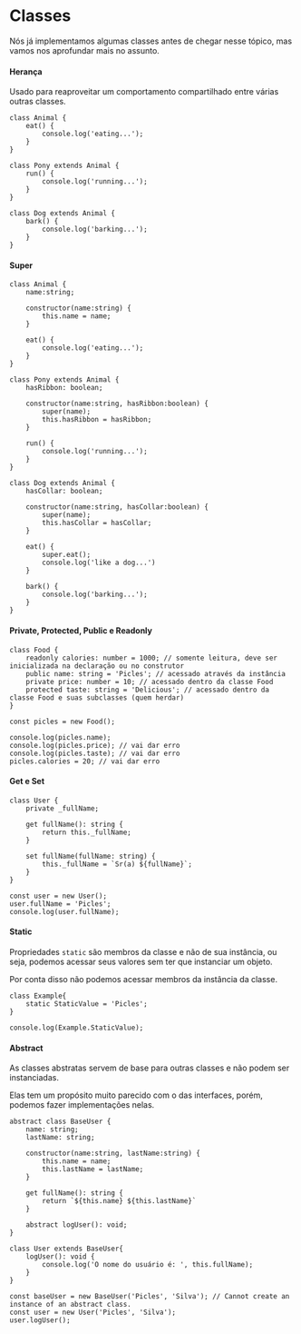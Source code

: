 # Classes

Nós já implementamos algumas classes antes de chegar nesse tópico, mas vamos nos aprofundar mais no assunto.

#### Herança

Usado para reaproveitar um comportamento compartilhado entre várias outras classes.

```
class Animal {
    eat() {
        console.log('eating...');
    }
}

class Pony extends Animal {
    run() {
        console.log('running...');
    }
}

class Dog extends Animal {
    bark() {
        console.log('barking...');
    }
}
```

#### Super


```
class Animal {
    name:string;

    constructor(name:string) {
        this.name = name;
    }
    
    eat() {
        console.log('eating...');
    }
}

class Pony extends Animal {
    hasRibbon: boolean;
    
    constructor(name:string, hasRibbon:boolean) {
        super(name);
        this.hasRibbon = hasRibbon;
    }
    
    run() {
        console.log('running...');
    }
}

class Dog extends Animal {
    hasCollar: boolean;

    constructor(name:string, hasCollar:boolean) {
        super(name);
        this.hasCollar = hasCollar;
    }
    
    eat() {
        super.eat();
        console.log('like a dog...')
    }

    bark() {
        console.log('barking...');
    }
}
```

#### Private, Protected, Public e Readonly

```
class Food {
    readonly calories: number = 1000; // somente leitura, deve ser inicializada na declaração ou no construtor
    public name: string = 'Picles'; // acessado através da instância
    private price: number = 10; // acessado dentro da classe Food
    protected taste: string = 'Delicious'; // acessado dentro da classe Food e suas subclasses (quem herdar)
}

const picles = new Food();

console.log(picles.name);
console.log(picles.price); // vai dar erro
console.log(picles.taste); // vai dar erro
picles.calories = 20; // vai dar erro
```

#### Get e Set

```
class User {
    private _fullName;

    get fullName(): string {
        return this._fullName;
    }

    set fullName(fullName: string) {
        this._fullName = `Sr(a) ${fullName}`;
    }
}

const user = new User();
user.fullName = 'Picles';
console.log(user.fullName);
```

#### Static

Propriedades `static` são membros da classe e não de sua instância, ou seja, podemos acessar seus valores sem ter que instanciar um objeto.

Por conta disso não podemos acessar membros da instância da classe.

```
class Example{
    static StaticValue = 'Picles';
}

console.log(Example.StaticValue);
```

#### Abstract

As classes abstratas servem de base para outras classes e não podem ser instanciadas. 

Elas tem um propósito muito parecido com o das interfaces, porém, podemos fazer implementações nelas.

```
abstract class BaseUser {
    name: string;
    lastName: string;

    constructor(name:string, lastName:string) {
        this.name = name;
        this.lastName = lastName;
    }

    get fullName(): string {
        return `${this.name} ${this.lastName}`
    }

    abstract logUser(): void;
}

class User extends BaseUser{
    logUser(): void {
        console.log('O nome do usuário é: ', this.fullName);
    }
}

const baseUser = new BaseUser('Picles', 'Silva'); // Cannot create an instance of an abstract class.
const user = new User('Picles', 'Silva');
user.logUser();
```